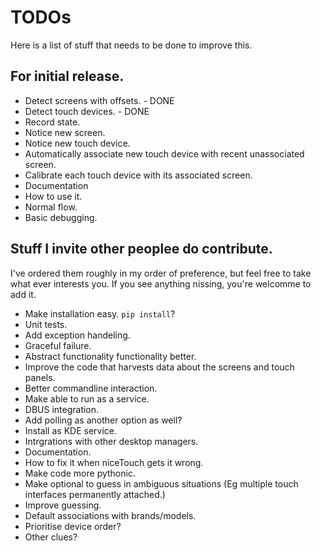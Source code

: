 # TODOs

Here is a list of stuff that needs to be done to improve this.

## For initial release.

* Detect screens with offsets. - DONE
* Detect touch devices. - DONE
* Record state.
* Notice new screen.
* Notice new touch device.
 * Automatically associate new touch device with recent unassociated screen.
* Calibrate each touch device with its associated screen.
* Documentation
 * How to use it.
 * Normal flow.
 * Basic debugging.

## Stuff I invite other peoplee do contribute.

I've ordered them roughly in my order of preference, but feel free to take what ever interests you. If you see anything nissing, you're welcomme to add it.

* Make installation easy. `pip install`?
* Unit tests.
* Add exception handeling.
* Graceful failure.
* Abstract functionality functionality better.
* Improve the code that harvests data about the screens and touch panels.
* Better commandline interaction.
* Make able to run as a service.
 * DBUS integration.
 * Add polling as another option as well?
* Install as KDE service.
* Intrgrations with other desktop managers.
* Documentation.
 * How to fix it when niceTouch gets it wrong.
* Make code more pythonic.
* Make optional to guess in ambiguous situations (Eg multiple touch interfaces permanently attached.)
* Improve guessing.
 * Default associations with brands/models.
 * Prioritise device order?
 * Other clues?
